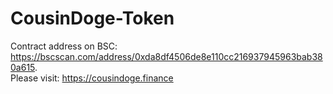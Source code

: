 # CousinDoge-Token

Contract address on BSC:  https://bscscan.com/address/0xda8df4506de8e110cc216937945963bab380a615.  
Please visit: https://cousindoge.finance
